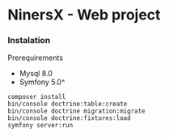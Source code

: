 # NinersX - Web project
### Instalation

Prerequirements
- Mysql 8.0
- Symfony 5.0^
```shell
composer install
bin/console doctrine:table:create
bin/console doctrine migration:migrate
bin/console doctrine:fixtures:load
symfony server:run
```

